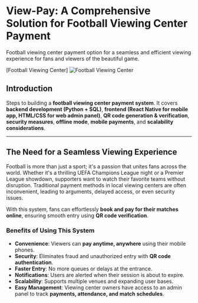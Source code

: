 # View-Pay: **A Comprehensive Solution for Football Viewing Center Payment**
Football viewing center payment option for a seamless and efficient viewing experience for fans and viewers of the beautiful game.

[Football Viewing Center] ![Football Viewing Center](https://raw.githubusercontent.com/https://github.com/CtrlJil/View-Pay/blob/main/viewing-center.png?raw=true)

## **Introduction**
 Steps to building a **football viewing center payment system**. 
 It covers **backend development (Python + SQL)**, **frontend (React Native for mobile app, HTML/CSS for web admin panel)**, **QR code generation & verification**, **security measures**, **offline mode**, **mobile payments**, and **scalability considerations**.

---

## The Need for a Seamless Viewing Experience
Football is more than just a sport; it's a passion that unites fans across the world. Whether it's a thrilling UEFA Champions League night or a Premier League showdown, supporters want to watch their favorite teams without disruption. Traditional payment methods in local viewing centers are often inconvenient, leading to arguments, delayed access, or even security issues. 

With this system, fans can effortlessly **book and pay for their matches online**, ensuring smooth entry using **QR code verification**. 

### **Benefits of Using This System**
- **Convenience**: Viewers can **pay anytime, anywhere** using their mobile phones.
- **Security**: Eliminates fraud and unauthorized entry with **QR code authentication**.
- **Faster Entry**: No more queues or delays at the entrance.
- **Notifications**: Users are alerted when their session is about to expire.
- **Scalability**: Supports multiple venues and expanding user bases.
- **Easy Management**: Viewing center owners have access to an admin panel to track **payments, attendance, and match schedules**.
